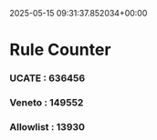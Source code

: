 2025-05-15 09:31:37.852034+00:00
# Rule Counter 
 ### UCATE : 636456

 ### Veneto : 149552

 ### Allowlist : 13930